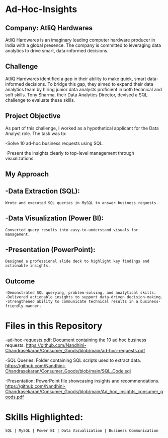# Ad-Hoc-Insights
## Company: AtliQ Hardwares
AtliQ Hardwares is an imaginary leading computer hardware producer in India with a global presence. The company is committed to leveraging data analytics to drive smart, data-informed decisions.

## Challenge
AtliQ Hardwares identified a gap in their ability to make quick, smart data-informed decisions. To bridge this gap, they aimed to expand their data analytics team by hiring junior data analysts proficient in both technical and soft skills. Tony Sharma, their Data Analytics Director, devised a SQL challenge to evaluate these skills.

## Project Objective
As part of this challenge, I worked as a hypothetical applicant for the Data Analyst role. The task was to:

-Solve 10 ad-hoc business requests using SQL.

-Present the insights clearly to top-level management through visualizations.

## My Approach

## -Data Extraction (SQL):
	Wrote and executed SQL queries in MySQL to answer business requests.
## -Data Visualization (Power BI):
	Converted query results into easy-to-understand visuals for management.
## -Presentation (PowerPoint):
	Designed a professional slide deck to highlight key findings and actionable insights.

## Outcome
	-Demonstrated SQL querying, problem-solving, and analytical skills.
	-Delivered actionable insights to support data-driven decision-making.
	-Strengthened ability to communicate technical results in a business-friendly manner.

# Files in this Repository
  -ad-hoc-requests.pdf: Document containing the 10 ad hoc business requests. 
		https://github.com/Nandhini-Chandrasekaran/Consumer_Goods/blob/main/ad-hoc-requests.pdf
	
  -SQL Queries: Folder containing SQL scripts used to extract data.
		https://github.com/Nandhini-Chandrasekaran/Consumer_Goods/blob/main/SQL_Code.sql
	
  -Presentation: PowerPoint file showcasing insights and recommendations. 
		https://github.com/Nandhini-Chandrasekaran/Consumer_Goods/blob/main/Ad_hoc_insights_consumer_goods.pdf

# Skills Highlighted: 
	SQL | MySQL | Power BI | Data Visualization | Business Communication

 

